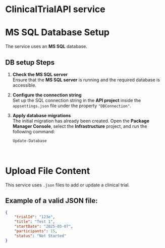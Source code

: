 # ClinicalTrialAPI service

# MS SQL Database Setup

The service uses an **MS SQL** database.  

## DB setup Steps  

1. **Check the MS SQL server**  
   Ensure that the **MS SQL server** is running and the required database is accessible.  

2. **Configure the connection string**  
   Set up the SQL connection string in the **API project** inside the `appsettings.json` file under the property `"DBConnection"`.  

3. **Apply database migrations**  
   The initial migration has already been created. Open the **Package Manager Console**, select the **Infrastructure** project, and run the following command:  

   ```powershell
   Update-Database
<br />

# Upload File Content

This service uses `.json` files to add or update a clinical trial.

## Example of a valid JSON file:

```json
{
    "trialId": "123e",
    "title": "Test 1",
    "startDate": "2025-03-07",
    "participants": 15,
    "status": "Not Started"
}
